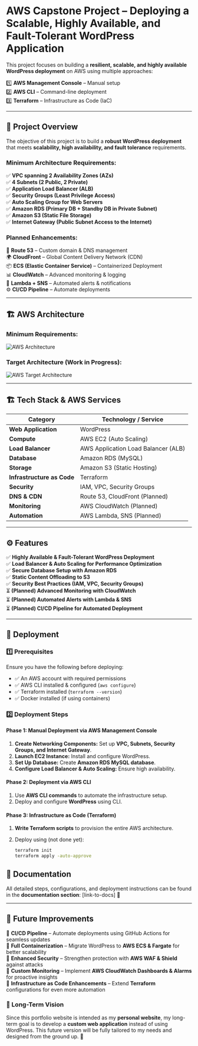# AWS Capstone Project – Deploying a Scalable, Highly Available, and Fault-Tolerant WordPress Application  

This project focuses on building a **resilient, scalable, and highly available WordPress deployment** on AWS using multiple approaches: 

1️⃣ **AWS Management Console** – Manual setup  
2️⃣ **AWS CLI** – Command-line deployment  
3️⃣ **Terraform** – Infrastructure as Code (IaC)  

---

## 📌 Project Overview  

The objective of this project is to build a **robust WordPress deployment** that meets **scalability, high availability, and fault tolerance** requirements.  

### **Minimum Architecture Requirements:**  
✅ **VPC spanning 2 Availability Zones (AZs)**  
✅ **4 Subnets (2 Public, 2 Private)**  
✅ **Application Load Balancer (ALB)**  
✅ **Security Groups (Least Privilege Access)**  
✅ **Auto Scaling Group for Web Servers**  
✅ **Amazon RDS (Primary DB + Standby DB in Private Subnet)**  
✅ **Amazon S3 (Static File Storage)**  
✅ **Internet Gateway (Public Subnet Access to the Internet)**  

### **Planned Enhancements:**  
🚀 **Route 53** – Custom domain & DNS management  
🌍 **CloudFront** – Global Content Delivery Network (CDN)  
📦 **ECS (Elastic Container Service)** – Containerized Deployment  
📊 **CloudWatch** – Advanced monitoring & logging  
📢 **Lambda + SNS** – Automated alerts & notifications  
⚙️ **CI/CD Pipeline** – Automate deployments  

---

## 🏗️ AWS Architecture  

### **Minimum Requirements:**  
![AWS Architecture](https://github.com/user-attachments/assets/9e8cc424-cedd-4d64-9782-5ede7bb1aecd)  

### **Target Architecture (Work in Progress):**  
![AWS Target Architecture](https://github.com/user-attachments/assets/a00df926-86e5-4238-832e-3943f1573028)  

---

## 🏗️ Tech Stack & AWS Services  

| Category               | Technology / Service        |
|------------------------|---------------------------|
| **Web Application**    | WordPress                 |
| **Compute**            | AWS EC2 (Auto Scaling)    |
| **Load Balancer**      | AWS Application Load Balancer (ALB) |
| **Database**          | Amazon RDS (MySQL)   |
| **Storage**            | Amazon S3 (Static Hosting) |
| **Infrastructure as Code** | Terraform   |
| **Security**           | IAM, VPC, Security Groups |
| **DNS & CDN**         | Route 53, CloudFront (Planned) |
| **Monitoring**         | AWS CloudWatch (Planned) |
| **Automation**         | AWS Lambda, SNS (Planned) |

---

## ⚙️ Features  

✅ **Highly Available & Fault-Tolerant WordPress Deployment**  
✅ **Load Balancer & Auto Scaling for Performance Optimization**  
✅ **Secure Database Setup with Amazon RDS**  
✅ **Static Content Offloading to S3**  
✅ **Security Best Practices (IAM, VPC, Security Groups)**  
⏳ **(Planned) Advanced Monitoring with CloudWatch**  
⏳ **(Planned) Automated Alerts with Lambda & SNS**  
⏳ **(Planned) CI/CD Pipeline for Automated Deployment**  

---

## 🚀 Deployment  

### **1️⃣ Prerequisites**  
Ensure you have the following before deploying:  

- ✅ An AWS account with required permissions  
- ✅ AWS CLI installed & configured (`aws configure`)  
- ✅ Terraform installed (`terraform --version`)  
- ✅ Docker installed (if using containers)  

### **2️⃣ Deployment Steps**  

#### **Phase 1: Manual Deployment via AWS Management Console**  
1. **Create Networking Components:** Set up **VPC, Subnets, Security Groups, and Internet Gateway**.  
2. **Launch EC2 Instance:** Install and configure WordPress.  
3. **Set Up Database:** Create **Amazon RDS MySQL database**.  
4. **Configure Load Balancer & Auto Scaling:** Ensure high availability.  

#### **Phase 2: Deployment via AWS CLI**  
1. Use **AWS CLI commands** to automate the infrastructure setup.  
2. Deploy and configure **WordPress** using CLI.  

#### **Phase 3: Infrastructure as Code (Terraform)**  
1. **Write Terraform scripts** to provision the entire AWS architecture.  
2. Deploy using (not done yet):  

   ```bash
   terraform init
   terraform apply -auto-approve


## 📖 Documentation  

All detailed steps, configurations, and deployment instructions can be found in the **documentation section**: [link-to-docs] 📑  

---

## 🚀 Future Improvements  

🔹 **CI/CD Pipeline** – Automate deployments using GitHub Actions for seamless updates  
🔹 **Full Containerization** – Migrate WordPress to **AWS ECS & Fargate** for better scalability  
🔹 **Enhanced Security** – Strengthen protection with **AWS WAF & Shield** against attacks  
🔹 **Custom Monitoring** – Implement **AWS CloudWatch Dashboards & Alarms** for proactive insights  
🔹 **Infrastructure as Code Enhancements** – Extend **Terraform** configurations for even more automation  

### 🎯 Long-Term Vision  
Since this portfolio website is intended as my **personal website**, my long-term goal is to develop a **custom web application** instead of using WordPress. This future version will be fully tailored to my needs and designed from the ground up. 🚀  








